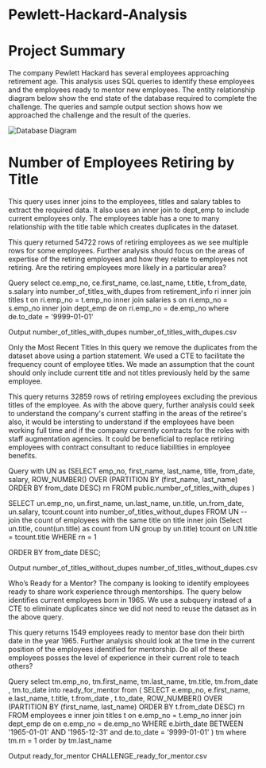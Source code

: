 # Pewlett-Hackard-Analysis

# Project Summary 

The company Pewlett Hackard has several employees approaching retirement age. This analysis uses SQL queries to identify these employees and the employees ready to mentor new employees. The entity relationship diagram below show the end state of the database required to complete the challenge. The queries and sample output section shows how we approached the challenge and the result of the queries.

![Database Diagram](https://github.com/raven-rivas/Pewlett-Hackard-Analysis/blob/master/Pewlett-Hackard-Analysis%20Folder/EmployeeDB.png)

# Number of Employees Retiring by Title
This query uses inner joins to the employees, titles and salary tables to extract the required data. It also uses an inner join to dept_emp to include current employees only. The employees table has a one to many relationship with the title table which creates duplicates in the dataset.

This query returned 54722 rows of retiring employees as we see multiple rows for some employees. Further analysis should focus on the areas of expertise of the retiring employees and how they relate to employees not retiring. Are the retiring employees more likely in a particular area?

Query
select ce.emp_no, ce.first_name, ce.last_name, t.title, t.from_date, s.salary into number_of_titles_with_dupes from retirement_info ri inner join titles t on ri.emp_no = t.emp_no inner join salaries s on ri.emp_no = s.emp_no inner join dept_emp de on ri.emp_no = de.emp_no where de.to_date = '9999-01-01'

Output
number_of_titles_with_dupes number_of_titles_with_dupes.csv

Only the Most Recent Titles
In this query we remove the duplicates from the dataset above using a partion statement. We used a CTE to facilitate the frequency count of employee titles. We made an assumption that the count should only include current title and not titles previously held by the same employee.

This query returns 32859 rows of retiring employees excluding the previous titles of the employee. As with the above query, further analysis could seek to understand the company's current staffing in the areas of the retiree's also, it would be intersting to understand if the employees have been working full time and if the company currently contracts for the roles with staff augmentation agencies. It could be beneficial to replace retiring employees with contract consultant to reduce liabilities in employee benefits.

Query
with UN as (SELECT emp_no, first_name, last_name, title, from_date, salary, ROW_NUMBER() OVER (PARTITION BY (first_name, last_name) ORDER BY from_date DESC) rn FROM public.number_of_titles_with_dupes
)

SELECT un.emp_no, un.first_name, un.last_name, un.title, un.from_date, un.salary, tcount.count into number_of_titles_without_dupes FROM UN -- join the count of employees with the same title on title inner join (Select un.title, count(un.title) as count from UN group by un.title) tcount on UN.title = tcount.title WHERE rn = 1

ORDER BY from_date DESC;

Output
number_of_titles_without_dupes number_of_titles_without_dupes.csv

Who’s Ready for a Mentor?
The company is looking to identify employees ready to share work experience through mentorships. The query below identifies current employees born in 1965. We use a subquery instead of a CTE to eliminate duplicates since we did not need to reuse the dataset as in the above query.

This query returns 1549 employees ready to mentor base don their birth date in the year 1965. Further analysis should look at the time in the current position of the employees identified for mentorship. Do all of these employees posses the level of experience in their current role to teach others?

Query
select tm.emp_no, tm.first_name, tm.last_name, tm.title, tm.from_date , tm.to_date into ready_for_mentor from ( SELECT e.emp_no, e.first_name, e.last_name, t.title, t.from_date , t.to_date, ROW_NUMBER() OVER (PARTITION BY (first_name, last_name) ORDER BY t.from_date DESC) rn FROM employees e inner join titles t on e.emp_no = t.emp_no inner join dept_emp de on e.emp_no = de.emp_no WHERE e.birth_date BETWEEN '1965-01-01' AND '1965-12-31' and de.to_date = '9999-01-01' ) tm where tm.rn = 1 order by tm.last_name

Output
ready_for_mentor CHALLENGE_ready_for_mentor.csv
